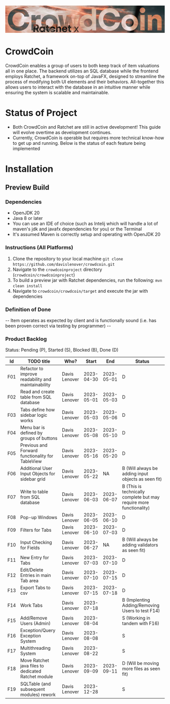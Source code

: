 ![CrowdCoin x Ratchet](crowdcoin/imgs/CrowdCoinImg.jpg)

# CrowdCoin
CrowdCoin enables a group of users to both keep track of item valuations all in one place. The backend utilizes an SQL database while the frontend employs Ratchet, a framework on-top of JavaFX, designed to streamline the process of modifying both UI elements and their behaviors. All-together this allows users to interact with the database in an intuitive manner while ensuring the system is scalable and maintainable.

# Status of Project
- Both CrowdCoin and Ratchet are still in active development! This guide will evolve overtime as development continues.
- Currently, CrowdCoin is operable but requires more technical know-how to get up and running. Below is the status of each feature being implemented

# Installation
## Preview Build
### Dependencies
- OpenJDK 20
- Java 8 or later
- You can use an IDE of choice (such as Intelij which will handle a lot of maven's jdk and javafx dependencies for you) or the Terminal
- It's assumed Maven is correctly setup and operating with OpenJDK 20
### Instructions (All Platforms)
1. Clone the repository to your local machine ```git clone https://github.com/davislenover/crowdcoin.git```
2. Navigate to the ```crowdcoinproject``` directory (```crowdcoin/crowdcoinproject```)
3. To build a preview jar with Ratchet dependencies, run the following: ```mvn clean install```
4. Navigate to ```crowdcoin/crowdcoin/target``` and execute the jar with dependencies

### Definition of Done

-- Item operates as expected by client and is functionally sound (i.e. has been proven correct via testing by programmer) --

### Product Backlog
Status: Pending (P), Started (S), Blocked (B), Done (D)

| Id  | TODO title                                          | Who?               | Start      | End        | Status                                                              |
|:---:|-----------------------------------------------------|--------------------|------------|------------|---------------------------------------------------------------------|
| F01 | Refactor to improve readability and maintainability | Davis Lenover      | 2023-04-30 | 2023-05-01 | D                                                                   |
| F02 | Read and create table from SQL database             | Davis Lenover      | 2023-05-01 | 2023-05-03 | D                                                                   |
| F03 | Tabs define how sidebar logic works                 | Davis Lenover      | 2023-05-03 | 2023-05-06 | D                                                                   |
| F04 | Menu bar is defined by groups of buttons            | Davis Lenover      | 2023-05-08 | 2023-05-10 | D                                                                   |
| F05 | Previous and Forward functionality for TableView    | Davis Lenover      | 2023-05-16 | 2023-05-20 | D                                                                   |
| F06 | Additional User Input Objects for sidebar grid      | Davis Lenover      | 2023-05-22 | NA         | B (Will always be adding input objects as seen fit)                 |
| F07 | Write to table from SQL database                    | Davis Lenover      | 2023-06-03 | 2023-06-07 | B (This is technically complete but may require more functionality) |
| F08 | Pop-up Windows                                      | Davis Lenover      | 2023-06-05 | 2023-06-10 | D                                                                   |
| F09 | Filters for Tabs                                    | Davis Lenover      | 2023-06-10 | 2023-07-03 | D                                                                   |
| F10 | Input Checking for Fields                           | Davis Lenover      | 2023-06-27 | NA         | B (Will always be adding validators as seen fit)                    |
| F11 | New Entry for Tabs                                  | Davis Lenover      | 2023-07-03 | 2023-07-10 | D                                                                   |
| F12 | Edit/Delete Entries in main Tab area                | Davis Lenover      | 2023-07-10 | 2023-07-15 | D                                                                   |
| F13 | Export Tabs to csv                                  | Davis Lenover      | 2023-07-15 | 2023-07-18 | D                                                                   |
| F14 | Work Tabs                                           | Davis Lenover      | 2023-07-18 |  | B (Implenting Adding/Removing Users to test F14)                    |
| F15 | Add/Remove Users (Admin)                            | Davis Lenover      | 2023-08-04 |  | S (Working in tandem with F16)                                      |
| F16 | Exception/Query Exception System                    | Davis Lenover      | 2023-08-08 |  | S                                                                   |
| F17 | Multithreading System                               | Davis Lenover      | 2023-08-22 |  | S                                                                   |
| F18 | Move Ratchet java files to dedicated Ratchet module | Davis Lenover      | 2023-09-09 | 2023-09-11 | D (Will be moving more files as seen fit)                                                                   |
| F19 | SQLTable (and subsequent modules) rework | Davis Lenover      | 2023-12-28 |  | S                                                                  |
